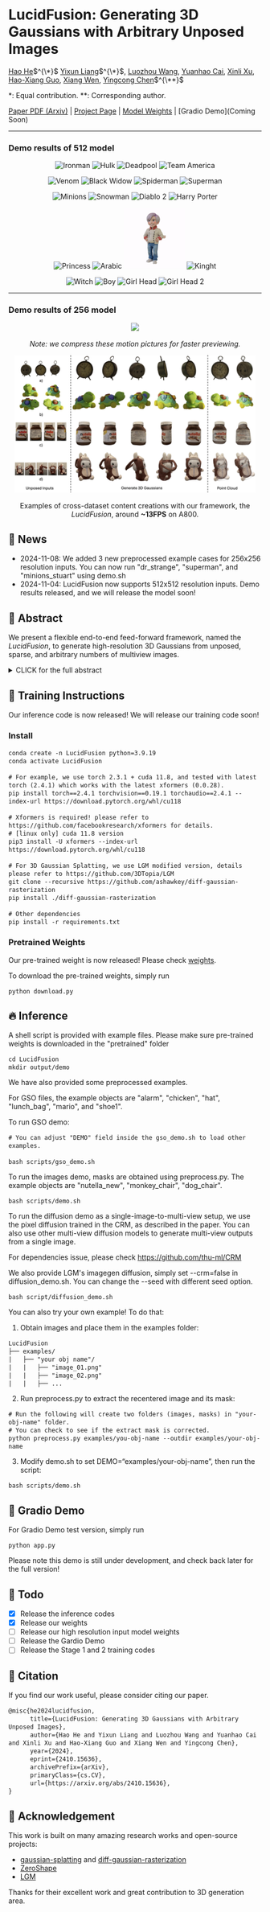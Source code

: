 # LucidFusion: Generating 3D Gaussians with Arbitrary Unposed Images

[Hao He](https://heye0507.github.io/)$^{\*}$ [Yixun Liang](https://yixunliang.github.io/)$^{\*}$, [Luozhou Wang](https://wileewang.github.io/), [Yuanhao Cai](https://github.com/caiyuanhao1998), [Xinli Xu](https://scholar.google.com/citations?user=lrgPuBUAAAAJ&hl=en&inst=1381320739207392350), [Hao-Xiang Guo](), [Xiang Wen](), [Yingcong Chen](https://www.yingcong.me)$^{\**}$

\*: Equal contribution.
\**: Corresponding author.

[Paper PDF (Arxiv)](https://arxiv.org/abs/2410.15636) | [Project Page](https://heye0507.github.io/LucidFusion_page/) | [Model Weights](https://huggingface.co/heye0507/LucidFusion) | [Gradio Demo](Coming Soon) 

---
### Demo results of 512 model

<p align="center">
  <img src="resources/res_ironman.gif" width="24%" alt="Ironman">
  <img src="resources/res_hulk.gif" width="24%" alt="Hulk">
  <img src="resources/res_deadpool.gif" width="24%" alt="Deadpool">
  <img src="resources/res_team_america.gif" width="24%" alt="Team America">
</p>
<p align="center">
  <img src="resources/res_venom_1.gif" width="24%" alt="Venom">
  <img src="resources/res_black_widow.gif" width="24%" alt="Black Widow">
  <img src="resources/res_spiderman.gif" width="24%" alt="Spiderman">
  <img src="resources/res_superman.gif" width="24%" alt="Superman">
</p>
<p align="center">
  <img src="resources/res_minions.gif" width="24%" alt="Minions">
  <img src="resources/res_snowman.gif" width="24%" alt="Snowman">
  <img src="resources/res_d2_witch.gif" width="24%" alt="Diablo 2">
  <img src="resources/res_harry_porter.gif" width="24%" alt="Harry Porter">
</p>
<p align="center">
  <img src="resources/princess.gif" width="24%" alt="Princess">
  <img src="resources/res_arabic.gif" width="24%" alt="Arabic">
  <img src="resources/res_chief.gif" width="24%" alt="Chief">
  <img src="resources/res_knight.gif" width="24%" alt="Kinght">
</p>
<p align="center">
  <img src="resources/res_cry_witch.gif" width="24%" alt="Witch">
  <img src="resources/boy_running.gif" width="24%" alt="Boy">
  <img src="resources/girl_head_3.gif" width="24%" alt="Girl Head">
  <img src="resources/girl_head_2.gif" width="24%" alt="Girl Head 2">
</p>


---
### Demo results of 256 model

<div align="center">
    <img src="resources/output_16.gif" width="95%"/>  
    <br>
    <p><i>Note: we compress these motion pictures for faster previewing.</i></p>
</div>

<div align=center>
<img src="resources/ours_qualitative.jpeg" width="95%"/>  
  
Examples of cross-dataset content creations with our framework, the *LucidFusion*, around **~13FPS** on A800.

</div>

## 📢 News
- 2024-11-08: We added 3 new preprocessed example cases for 256x256 resolution inputs. You can now run "dr_strange", "superman", and "minions_stuart" using demo.sh <br>
- 2024-11-04: LucidFusion now supports 512x512 resolution inputs. Demo results released, and we will release the model soon!   <br>




## 🎏 Abstract
We present a flexible end-to-end feed-forward framework, named the *LucidFusion*, to generate high-resolution 3D Gaussians from unposed, sparse, and arbitrary numbers of multiview images.

<details><summary>CLICK for the full abstract</summary>

> Recent large reconstruction models have made notable progress in generating high-quality 3D objects from single images. However, these methods often struggle with controllability, as they lack information from multiple views, leading to incomplete or inconsistent 3D reconstructions. To address this limitation, we introduce LucidFusion, a flexible end-to-end feed-forward framework that leverages the Relative Coordinate Map (RCM).  Unlike traditional methods linking images to 3D world thorough pose, LucidFusion utilizes RCM to align geometric features coherently across different views, making it highly adaptable for 3D generation from arbitrary, unposed images. Furthermore, LucidFusion seamlessly integrates with the original single-image-to-3D pipeline, producing detailed 3D Gaussians at a resolution of $512 \times 512$, making it well-suited for a wide range of applications.

</details>

## 🔧 Training Instructions

Our inference code is now released! We will release our training code soon!

### Install
```
conda create -n LucidFusion python=3.9.19
conda activate LucidFusion

# For example, we use torch 2.3.1 + cuda 11.8, and tested with latest torch (2.4.1) which works with the latest xformers (0.0.28).
pip install torch==2.4.1 torchvision==0.19.1 torchaudio==2.4.1 --index-url https://download.pytorch.org/whl/cu118

# Xformers is required! please refer to https://github.com/facebookresearch/xformers for details.
# [linux only] cuda 11.8 version
pip3 install -U xformers --index-url https://download.pytorch.org/whl/cu118

# For 3D Gaussian Splatting, we use LGM modified version, details please refer to https://github.com/3DTopia/LGM
git clone --recursive https://github.com/ashawkey/diff-gaussian-rasterization
pip install ./diff-gaussian-rasterization

# Other dependencies
pip install -r requirements.txt
```

### Pretrained Weights
Our pre-trained weight is now released! Please check [weights](https://huggingface.co/heye0507/LucidFusion).

To download the pre-trained weights, simply run
```
python download.py
```


## 🔥 Inference
A shell script is provided with example files. Please make sure pre-trained weights is downloaded in the "pretrained" folder
```
cd LucidFusion
mkdir output/demo
```
We have also provided some preprocessed examples.

For GSO files, the example objects are "alarm", "chicken", "hat", "lunch_bag", "mario", and "shoe1".

To run GSO demo:
```
# You can adjust "DEMO" field inside the gso_demo.sh to load other examples.

bash scripts/gso_demo.sh
```

To run the images demo, masks are obtained using preprocess.py. The example objects are "nutella_new", "monkey_chair", "dog_chair".

```
bash scripts/demo.sh
```

To run the diffusion demo as a single-image-to-multi-view setup, we use the pixel diffusion trained in the CRM, as described in the paper. You can also use other multi-view diffusion models to generate multi-view outputs from a single image.

For dependencies issue, please check https://github.com/thu-ml/CRM

We also provide LGM's imagegen diffusion, simply set --crm=false in diffusion_demo.sh. You can change the --seed with different seed option.

```
bash script/diffusion_demo.sh
```


You can also try your own example! To do that:

1. Obtain images and place them in the examples folder:
```
LucidFusion
├── examples/
|   ├── "your obj name"/
|   |   ├── "image_01.png"
|   |   ├── "image_02.png"
|   |   ├── ...
```
2. Run preprocess.py to extract the recentered image and its mask:
```
# Run the following will create two folders (images, masks) in "your-obj-name" folder.
# You can check to see if the extract mask is corrected.
python preprocess.py examples/you-obj-name --outdir examples/your-obj-name
```

3. Modify demo.sh to set DEMO=“examples/your-obj-name”, then run the script:
```
bash scripts/demo.sh
```

## 🤗 Gradio Demo

For Gradio Demo test version, simply run
```
python app.py
```

Please note this demo is still under development, and check back later for the full version!

## 🚧 Todo

- [x] Release the inference codes
- [x] Release our weights
- [ ] Release our high resolution input model weights
- [ ] Release the Gardio Demo
- [ ] Release the Stage 1 and 2 training codes

## 📍 Citation 
If you find our work useful, please consider citing our paper.
```
@misc{he2024lucidfusion,
      title={LucidFusion: Generating 3D Gaussians with Arbitrary Unposed Images}, 
      author={Hao He and Yixun Liang and Luozhou Wang and Yuanhao Cai and Xinli Xu and Hao-Xiang Guo and Xiang Wen and Yingcong Chen},
      year={2024},
      eprint={2410.15636},
      archivePrefix={arXiv},
      primaryClass={cs.CV},
      url={https://arxiv.org/abs/2410.15636}, 
}
```

## 💼 Acknowledgement
This work is built on many amazing research works and open-source projects:
- [gaussian-splatting](https://github.com/graphdeco-inria/gaussian-splatting) and [diff-gaussian-rasterization](https://github.com/graphdeco-inria/diff-gaussian-rasterization)
- [ZeroShape](https://github.com/zxhuang1698/ZeroShape)
- [LGM](https://github.com/3DTopia/LGM)

Thanks for their excellent work and great contribution to 3D generation area.
